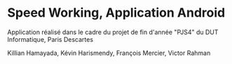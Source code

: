 # Speed Working, Application Android

Application réalisé dans le cadre du projet de fin d'année "PJS4" du DUT Informatique, Paris Descartes

Killian Hamayada, Kévin Harismendy, François Mercier, Victor Rahman
